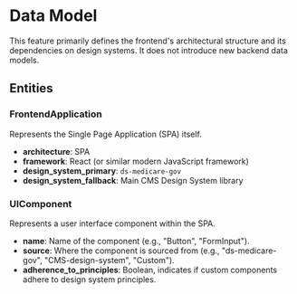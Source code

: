# Data Model

This feature primarily defines the frontend's architectural structure and its dependencies on design systems. It does not introduce new backend data models.

## Entities

### FrontendApplication
Represents the Single Page Application (SPA) itself.

- **architecture**: SPA
- **framework**: React (or similar modern JavaScript framework)
- **design_system_primary**: `ds-medicare-gov`
- **design_system_fallback**: Main CMS Design System library

### UIComponent
Represents a user interface component within the SPA.

- **name**: Name of the component (e.g., "Button", "FormInput").
- **source**: Where the component is sourced from (e.g., "ds-medicare-gov", "CMS-design-system", "Custom").
- **adherence_to_principles**: Boolean, indicates if custom components adhere to design system principles.
